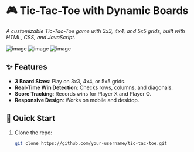 # 🎮 Tic-Tac-Toe with Dynamic Boards  
*A customizable Tic-Tac-Toe game with 3x3, 4x4, and 5x5 grids, built with HTML, CSS, and JavaScript.*  

![image](https://github.com/user-attachments/assets/b556464f-fe2f-467e-8341-b39bb1a5ccf8)
![image](https://github.com/user-attachments/assets/0ae01fb3-d18f-4f7f-a595-d0cadb717b3b)
![image](https://github.com/user-attachments/assets/a128785f-f191-4106-b0dc-c7a24c836f8b)


## ✨ Features  
- **3 Board Sizes**: Play on 3x3, 4x4, or 5x5 grids.  
- **Real-Time Win Detection**: Checks rows, columns, and diagonals.  
- **Score Tracking**: Records wins for Player X and Player O.  
- **Responsive Design**: Works on mobile and desktop.  

## 🚀 Quick Start  
1. Clone the repo:  
   ```bash  
   git clone https://github.com/your-username/tic-tac-toe.git  
